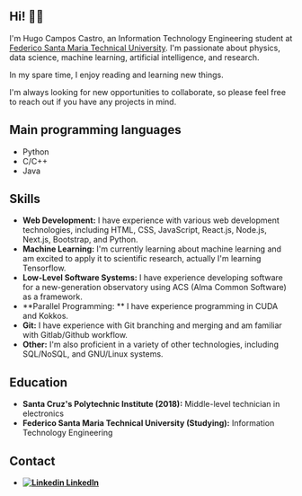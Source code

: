 ## Hi! 🌱😸

I'm Hugo Campos Castro, an Information Technology Engineering student at <a href="https://usm.cl/en/home/">Federico Santa Maria Technical University</a>. I'm passionate about physics, data science, machine learning, artificial intelligence, and research.

In my spare time, I enjoy reading and learning new things.

I'm always looking for new opportunities to collaborate, so please feel free to reach out if you have any projects in mind.

## Main programming languages
- Python
- C/C++
- Java

## Skills

* **Web Development:** I have experience with various web development technologies, including HTML, CSS, JavaScript, React.js, Node.js, Next.js, Bootstrap, and Python.
* **Machine Learning:** I'm currently learning about machine learning and am excited to apply it to scientific research, actually I'm learning Tensorflow.
* **Low-Level Software Systems:** I have experience developing software for a new-generation observatory using ACS (Alma Common Software) as a framework.
* **Parallel Programming: ** I have experience programming in CUDA and Kokkos.
* **Git:** I have experience with Git branching and merging and am familiar with Gitlab/Github workflow.
* **Other:** I'm also proficient in a variety of other technologies, including SQL/NoSQL, and GNU/Linux systems.

## Education

* **Santa Cruz's Polytechnic Institute (2018):** Middle-level technician in electronics 
* **Federico Santa Maria Technical University (Studying):** Information Technology Engineering

## Contact

* <a href="https://www.linkedin.com/in/uwo-o">**![Linkedin](https://i.stack.imgur.com/gVE0j.png) LinkedIn**</a>

